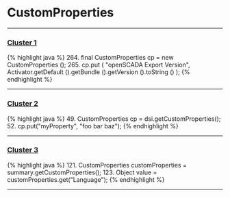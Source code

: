 # CustomProperties

***

### [Cluster 1](./1)
{% highlight java %}
264. final CustomProperties cp = new CustomProperties ();
265. cp.put ( "openSCADA Export Version", Activator.getDefault ().getBundle ().getVersion ().toString () );
{% endhighlight %}

***

### [Cluster 2](./2)
{% highlight java %}
49. CustomProperties cp = dsi.getCustomProperties();
52. cp.put("myProperty", "foo bar baz");
{% endhighlight %}

***

### [Cluster 3](./3)
{% highlight java %}
121. CustomProperties customProperties = summary.getCustomProperties();
123.     Object value = customProperties.get("Language");
{% endhighlight %}

***


